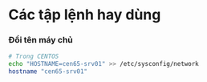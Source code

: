 # Các tập lệnh hay dùng
### Đổi tên máy chủ
```sh
# Trong CENTOS
echo "HOSTNAME=cen65-srv01" >> /etc/sysconfig/network
hostname "cen65-srv01"
```
